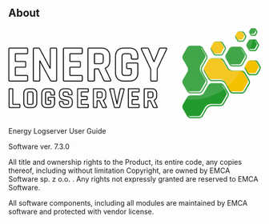 About
------

![](/media_base/image1.png)

Energy Logserver User Guide

Software ver. 7.3.0

All title and ownership rights to the Product, its entire code, any copies thereof, including without limitation Copyright, are owned by EMCA Software sp. z o.o. . Any rights not expressly granted are reserved to EMCA Software.  

All software components, including all modules are maintained by EMCA software and protected with vendor license.
